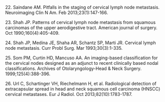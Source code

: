 22\. Saindane AM. Pitfalls in the staging of cervical lymph node metastasis. Neuroimaging Clin N Am. Feb 2013;23(1):147-166.

23\. Shah JP. Patterns of cervical lymph node metastasis from squamous carcinomas of the upper aerodigestive tract. American journal of surgery. Oct 1990;160(4):405-409.

<!-- PageNumber="6" -->

<!-- PageBreak -->

<!-- PageNumber="78" -->

<!-- PageHeader="American Joint Committee on Cancer . 2017" -->

24\. Shah JP, Medina JE, Shaha AR, Schantz SP, Marti JR. Cervical lymph node metastasis. Curr Probl Surg. Mar 1993;30(3):1-335.

25\. Som PM, Curtin HD, Mancuso AA. An imaging-based classification for the cervical nodes designed as an adjunct to recent clinically based nodal classifications. Archives of Otolaryngology-Head & Neck Surgery. 1999;125(4):388-396.

26\. Url C, Schartinger VH, Riechelmann H, et al. Radiological detection of extracapsular spread in head and neck squamous cell carcinoma (HNSCC) cervical metastases. Eur J Radiol. Oct 2013;82(10):1783-1787.